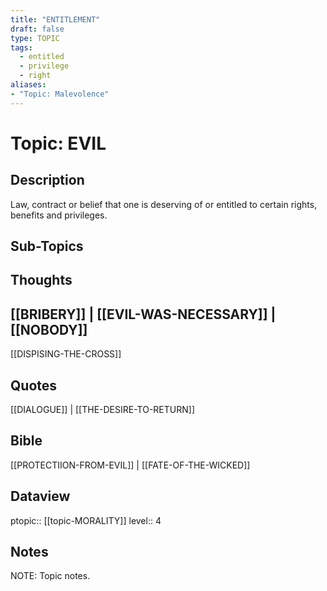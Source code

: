 ```yaml
---
title: "ENTITLEMENT"
draft: false
type: TOPIC
tags:
  - entitled
  - privilege
  - right
aliases:
- "Topic: Malevolence"
---
```

# Topic: EVIL
## Description
Law, contract or belief that one is deserving of or entitled to certain rights, benefits and privileges.

## Sub-Topics

## Thoughts
[[BRIBERY]] | [[EVIL-WAS-NECESSARY]] | [[NOBODY]]
-
[[DISPISING-THE-CROSS]]

## Quotes
[[DIALOGUE]] | [[THE-DESIRE-TO-RETURN]]

## Bible
[[PROTECTIION-FROM-EVIL]] | [[FATE-OF-THE-WICKED]]

## Dataview
ptopic:: [[topic-MORALITY]]
level:: 4


## Notes
NOTE: Topic notes.